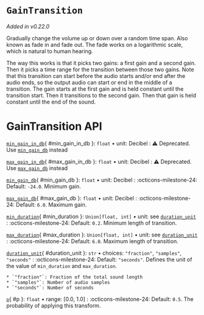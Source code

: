 # `GainTransition`

_Added in v0.22.0_

Gradually change the volume up or down over a random time span. Also known as
fade in and fade out. The fade works on a logarithmic scale, which is natural to
human hearing.

The way this works is that it picks two gains: a first gain and a second gain.
Then it picks a time range for the transition between those two gains.
Note that this transition can start before the audio starts and/or end after the
audio ends, so the output audio can start or end in the middle of a transition.
The gain starts at the first gain and is held constant until the transition start.
Then it transitions to the second gain. Then that gain is held constant until the
end of the sound.

# GainTransition API

[`min_gain_in_db`](#min_gain_in_db){ #min_gain_in_db }: `float` • unit: Decibel
:   :warning: Deprecated. Use [`min_gain_db`](#min_gain_db) instead

[`max_gain_in_db`](#max_gain_in_db){ #max_gain_in_db }: `float` • unit: Decibel
:   :warning: Deprecated. Use [`max_gain_db`](#max_gain_db) instead

[`min_gain_db`](#min_gain_db){ #min_gain_db }: `float` • unit: Decibel
:   :octicons-milestone-24: Default: `-24.0`. Minimum gain.

[`max_gain_db`](#max_gain_db){ #max_gain_db }: `float` • unit: Decibel
:   :octicons-milestone-24: Default: `6.0`. Maximum gain.

[`min_duration`](#min_duration){ #min_duration }: `Union[float, int]` • unit: see [`duration_unit`](#duration_unit)
:   :octicons-milestone-24: Default: `0.2`. Minimum length of transition.

[`max_duration`](#max_duration){ #max_duration }: `Union[float, int]` • unit: see [`duration_unit`](#duration_unit)
:   :octicons-milestone-24: Default: `6.0`. Maximum length of transition.

[`duration_unit`](#duration_unit){ #duration_unit }: `str` • choices: `"fraction"`, `"samples"`, `"seconds"`
:   :octicons-milestone-24: Default: `"seconds"`. Defines the unit of the value of `min_duration` and `max_duration`.
    
    * `"fraction"`: Fraction of the total sound length
    * `"samples"`: Number of audio samples
    * `"seconds"`: Number of seconds

[`p`](#p){ #p }: `float` • range: [0.0, 1.0]
:   :octicons-milestone-24: Default: `0.5`. The probability of applying this transform.
